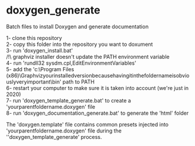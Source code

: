 # doxygen_generate
Batch files to install Doxygen and generate documentation

1- clone this repository<br>
2- copy this folder into the repository you want to doxument<br>
3- run 'doxygen_install.bat'<br>
/!\ graphviz installer doesn't update the PATH environment variable<br>
4- run 'rundll32 sysdm.cpl,EditEnvironmentVariables'<br>
5- add the 'c:\Program Files (x86)\Graphvizyourinstalledversionbecausehavingitinthefoldernameisobviouslyveryimportant\bin' path to PATH<br>
6- restart your computer to make sure it is taken into account (we're just in 2020)<br>
7- run 'doxygen_template_generate.bat' to create a 'yourparentfoldername.doxygen' file<br>
8- run 'doxygen_documentation_generate.bat' to generate the 'html' folder<br>

The 'doxygen.template' file contains common presets injected into 'yourparentfoldername.doxygen' file during the ''doxygen_template_generate' process.
